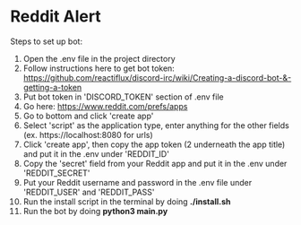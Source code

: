 # Reddit Alert
Steps to set up bot:

1. Open the .env file in the project directory
1. Follow instructions here to get bot token: https://github.com/reactiflux/discord-irc/wiki/Creating-a-discord-bot-&-getting-a-token
1. Put bot token in 'DISCORD_TOKEN' section of .env file
1. Go here: https://www.reddit.com/prefs/apps
1. Go to bottom and click 'create app'
1. Select 'script' as the application type, enter anything for the other fields (ex. https://localhost:8080 for urls)
1. Click 'create app', then copy the app token (2 underneath the app title) and put it in the .env under 'REDDIT_ID'
1. Copy the 'secret' field from your Reddit app and put it in the .env under 'REDDIT_SECRET'
1. Put your Reddit username and password in the .env file under 'REDDIT_USER' and 'REDDIT_PASS'
1. Run the install script in the terminal by doing **./install.sh**
1. Run the bot by doing **python3 main.py** 
